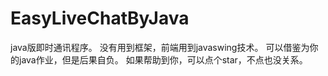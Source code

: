 # EasyLiveChatByJava
java版即时通讯程序。
没有用到框架，前端用到javaswing技术。
可以借鉴为你的java作业，但是后果自负。
如果帮助到你，可以点个star，不点也没关系。
